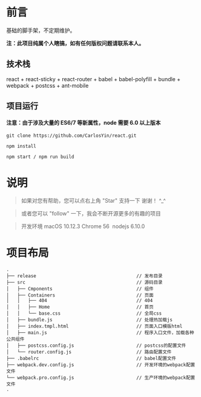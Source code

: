 # 前言

基础的脚手架，不定期维护。

__注：此项目纯属个人瞎搞，如有任何版权问题请联系本人。__


## 技术栈

react + react-sticky + react-router + babel + babel-polyfill + bundle + webpack + postcss + ant-mobile 


## 项目运行

#### 注意：由于涉及大量的 ES6/7 等新属性，node 需要 6.0 以上版本 

```
git clone https://github.com/CarlosYin/react.git

npm install

npm start / npm run build

``` 


# 说明

>  如果对您有帮助，您可以点右上角 "Star" 支持一下 谢谢！ ^_^

>  或者您可以 "follow" 一下，我会不断开源更多的有趣的项目

>  开发环境 macOS 10.12.3  Chrome 56  nodejs 6.10.0



# 项目布局

```
.
├── release                                     // 发布目录
├── src                                         // 源码目录
│   ├── Cmponents                               // 组件
│   ├── Containers                              // 页面
│   │   ├── 404                                 // 404
│   │   ├── Home                                // 首页
│   │   └── base.css                            // 全局css
│   ├── bundle.js                               // 处理热加载js
│   ├── index.tmpl.html                         // 页面入口模版html
│   ├── main.js                                 // 程序入口文件，加载各种公共组件
│   ├── postcss.config.js                       // postcss的配置文件
│   └── router.config.js                        // 路由配置文件
├── .babelrc                                    // babel配置文件
├── webpack.dev.config.js                       // 开发环境的webpack配置文件
└── webpack.pro.config.js                       // 生产环境的webpack配置文件
.
```
